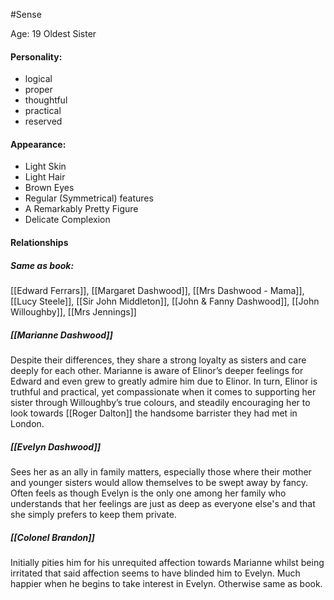 #Sense 

Age: 19
Oldest Sister

#### Personality: 
- logical
- proper 
- thoughtful
- practical
- reserved

#### Appearance:
- Light Skin
- Light Hair
- Brown Eyes
- Regular (Symmetrical) features
- A Remarkably Pretty Figure
- Delicate Complexion

#### Relationships

##### Same as book: 
[[Edward Ferrars]], [[Margaret Dashwood]], [[Mrs Dashwood - Mama]], [[Lucy Steele]], [[Sir John Middleton]], [[John & Fanny Dashwood]], [[John Willoughby]], [[Mrs Jennings]]

##### [[Marianne Dashwood]]
Despite their differences, they share a strong loyalty as sisters and care deeply for each other. Marianne is aware of Elinor’s deeper feelings for Edward and even grew to greatly admire him due to Elinor. In turn, Elinor is truthful and practical, yet compassionate when it comes to supporting her sister through Willoughby’s true colours, and steadily encouraging her to look towards [[Roger Dalton]] the handsome barrister they had met in London.

##### [[Evelyn Dashwood]]
Sees her as an ally in family matters, especially those where their mother and younger sisters would allow themselves to be swept away by fancy. Often feels as though Evelyn is the only one among her family who understands that her feelings are just as deep as everyone else's and that she simply prefers to keep them private.


##### [[Colonel Brandon]]
Initially pities him for his unrequited affection towards Marianne whilst being irritated that said affection seems to have blinded him to Evelyn. Much happier when he begins to take interest in Evelyn. Otherwise same as book.